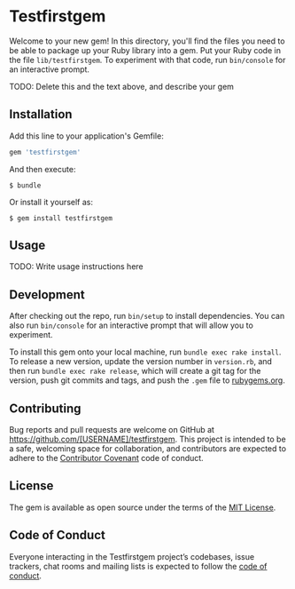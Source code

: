 # Testfirstgem

Welcome to your new gem! In this directory, you'll find the files you need to be able to package up your Ruby library into a gem. Put your Ruby code in the file `lib/testfirstgem`. To experiment with that code, run `bin/console` for an interactive prompt.

TODO: Delete this and the text above, and describe your gem

## Installation

Add this line to your application's Gemfile:

```ruby
gem 'testfirstgem'
```

And then execute:

    $ bundle

Or install it yourself as:

    $ gem install testfirstgem

## Usage

TODO: Write usage instructions here

## Development

After checking out the repo, run `bin/setup` to install dependencies. You can also run `bin/console` for an interactive prompt that will allow you to experiment.

To install this gem onto your local machine, run `bundle exec rake install`. To release a new version, update the version number in `version.rb`, and then run `bundle exec rake release`, which will create a git tag for the version, push git commits and tags, and push the `.gem` file to [rubygems.org](https://rubygems.org).

## Contributing

Bug reports and pull requests are welcome on GitHub at https://github.com/[USERNAME]/testfirstgem. This project is intended to be a safe, welcoming space for collaboration, and contributors are expected to adhere to the [Contributor Covenant](http://contributor-covenant.org) code of conduct.

## License

The gem is available as open source under the terms of the [MIT License](https://opensource.org/licenses/MIT).

## Code of Conduct

Everyone interacting in the Testfirstgem project’s codebases, issue trackers, chat rooms and mailing lists is expected to follow the [code of conduct](https://github.com/[USERNAME]/testfirstgem/blob/master/CODE_OF_CONDUCT.md).
